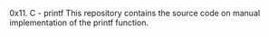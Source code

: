 0x11. C - printf
This repository contains the source code on manual implementation of the printf function.
